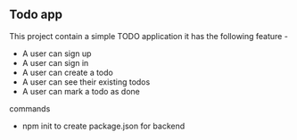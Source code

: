 ## Todo app

This project contain a simple TODO application it has the following feature -

-   A user can sign up
-   A user can sign in
-   A user can create a todo
-   A user can see their existing todos
-   A user can mark a todo as done

commands

-   npm init to create package.json for backend
